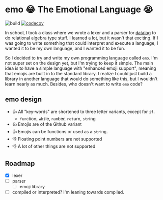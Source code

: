 # emo :joy: The Emotional Language :sob:

![build](https://github.com/kimbo/emo/workflows/build/badge.svg)
[![codecov](https://codecov.io/gh/kimbo/emo/branch/master/graph/badge.svg)](https://codecov.io/gh/kimbo/emo)

In school, I took a class where we wrote a lexer and a parser for [datalog](https://en.wikipedia.org/wiki/Datalog) to do relational algebra type stuff.
I learned a lot, but it wasn't that exciting.
If I was going to write something that could interpret and execute a language, I wanted it to be my own language, and I wanted it to be fun.

So I decided to try and write my own programming language called `emo`.
I'm not super set on the design yet, but I'm trying to keep it simple.
The main idea is to have a simple language with "enhanced emoji support", meaning that emojis are built in to the standard library.
I realize I could just build a library in another language that would do something like this, but I wouldn't learn nearly as much.
Besides, who doesn't want to write `emo` code?

## emo design

- :+1: All "key-words" are shortened to three letter variants, except for `if`.
    - `fun`ction, `whi`le, `num`ber, `ret`urn, `str`ing
- :+1: Emojis are of the Github variant
- :+1: Emojis can be functions or used as a `str`ing.
- :-1: Floating point numbers are not supported
- :-1: A lot of other things are not supported

## Roadmap

- [x] lexer
- [ ] parser
  - [ ] emoji library
- [ ] compiled or interpreted? I'm leaning towards compiled.
